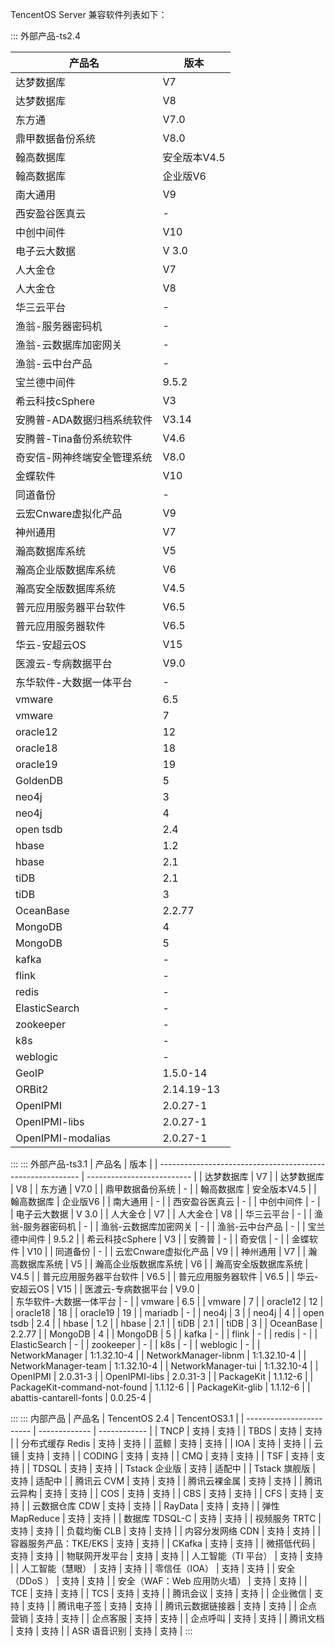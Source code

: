 TencentOS Server 兼容软件列表如下：

<dx-tabs>
::: 外部产品-ts2.4

| 产品名                              | 版本                 |
| ----------------------------------- | -------------------- |
| 达梦数据库                          | V7                   |
| 达梦数据库                          | V8                   |
| 东方通                              | V7.0                 |
| 鼎甲数据备份系统                    | V8.0                |
| 翰高数据库                          | 安全版本V4.5         |
| 翰高数据库                          | 企业版V6             |
| 南大通用                            | V9                  |
| 西安盈谷医真云                      | -                    |
| 中创中间件                          | V10                   |
| 电子云大数据                        | V 3.0                |
| 人大金仓                            | V7                   |
| 人大金仓                            | V8                   |
| 华三云平台                          | -                    |
| 渔翁-服务器密码机                   | -                    |
| 渔翁-云数据库加密网关               | -                    |
| 渔翁-云中台产品                     | -                    |
| 宝兰德中间件                        | 9.5.2                |
| 希云科技cSphere                     | V3                   |
| 安腾普-ADA数据归档系统软件|  V3.14                  |
| 安腾普-Tina备份系统软件|  V4.6                  |
| 奇安信-网神终端安全管理系统  | V8.0                |
| 金蝶软件                            | V10                  |
| 同道备份                            | -                    |
| 云宏Cnware虚拟化产品                | V9                   |
| 神州通用                              | V7                    |
| 瀚高数据库系统 	         |  V5     |
| 瀚高企业版数据库系统       |  V6     |
| 瀚高安全版数据库系统       |  V4.5     |
| 普元应用服务器平台软件   |  V6.5     |
| 普元应用服务器软件	       |  V6.5     |
| 华云-安超云OS	|  V15  | 
| 医渡云-专病数据平台  | 	V9.0 |  
| 东华软件-大数据一体平台	| -  |
| vmware                              | 6.5                  |
| vmware                              | 7                    |
| oracle12                            | 12                   |
| oracle18                            | 18                   |
| oracle19                            | 19                   |
| GoldenDB                            | 5                    |
| neo4j                               | 3                    |
| neo4j                               | 4                    |
| open tsdb                           | 2.4                  |
| hbase                               | 1.2                  |
| hbase                               | 2.1                  |
| tiDB                                | 2.1                  |
| tiDB                                | 3                    |
| OceanBase                           | 2.2.77               |
| MongoDB                             | 4                    |
| MongoDB                             | 5                    |
| kafka                               | -                    |
| flink                               | -                    |
| redis                               | -                    |
| ElasticSearch                       | -                    |
| zookeeper                           | -                    |
| k8s                                 | -                    |
| weblogic                            | -                    |
| GeoIP                               | 1.5.0-14             |
| ORBit2                              | 2.14.19-13           |
| OpenIPMI                            | 2.0.27-1             |
| OpenIPMI-libs                       | 2.0.27-1             |
| OpenIPMI-modalias                   | 2.0.27-1             |

:::
::: 外部产品-ts3.1
| 产品名                                                     | 版本                       |
| ---------------------------------------------------------- | -------------------------- |
| 达梦数据库                                                 | V7                         |
| 达梦数据库                                                 | V8                         |
| 东方通                                                     | V7.0                       |
| 鼎甲数据备份系统                                           | -                          |
| 翰高数据库                                                 | 安全版本V4.5               |
| 翰高数据库                                                 | 企业版V6                   |
| 南大通用                                                   | -                          |
| 西安盈谷医真云                                             | -                          |
| 中创中间件                                                 | -                          |
| 电子云大数据                                               | V 3.0                      |
| 人大金仓                                                   | V7                         |
| 人大金仓                                                   | V8                         |
| 华三云平台                                                 | -                          |
| 渔翁-服务器密码机                                          | -                          |
| 渔翁-云数据库加密网关                                      | -                          |
| 渔翁-云中台产品                                            | -                          |
| 宝兰德中间件                                               | 9.5.2                      |
| 希云科技cSphere                                            | V3                         |
| 安腾普                                                     | -                          |
| 奇安信                                                     | -                          |
| 金蝶软件                                                   | V10                        |
| 同道备份                                                   | -                          |
| 云宏Cnware虚拟化产品                                       | V9                         |
| 神州通用                                                     | V7                           |
| 瀚高数据库系统 	         |  V5     |
| 瀚高企业版数据库系统       |  V6     |
| 瀚高安全版数据库系统       |  V4.5     |
| 普元应用服务器平台软件   |  V6.5     |
| 普元应用服务器软件	       |  V6.5     |
| 华云-安超云OS	|  V15  | 
| 医渡云-专病数据平台  | 	V9.0 |  
| 东华软件-大数据一体平台	| -  |
| vmware                                                     | 6.5                        |
| vmware                                                     | 7                          |
| oracle12                                                   | 12                         |
| oracle18                                                   | 18                         |
| oracle19                                                   | 19                         |
| mariadb                                                    | -                          |
| neo4j                                                      | 3                          |
| neo4j                                                      | 4                          |
| open tsdb                                                  | 2.4                        |
| hbase                                                      | 1.2                        |
| hbase                                                      | 2.1                        |
| tiDB                                                       | 2.1                        |
| tiDB                                                       | 3                          |
| OceanBase                                                  | 2.2.77                     |
| MongoDB                                                    | 4                          |
| MongoDB                                                    | 5                          |
| kafka                                                      | -                          |
| flink                                                      | -                          |
| redis                                                      | -                          |
| ElasticSearch                                              | -                          |
| zookeeper                                                  | -                          |
| k8s                                                        | -                          |
| weblogic                                                   | -                          |
| NetworkManager                                             | 1:1.32.10-4                |
| NetworkManager-libnm                                       | 1:1.32.10-4                |
| NetworkManager-team                                        | 1:1.32.10-4                |
| NetworkManager-tui                                         | 1:1.32.10-4                |
| OpenIPMI                                                   | 2.0.31-3                   |
| OpenIPMI-libs                                              | 2.0.31-3                   |
| PackageKit                                                 | 1.1.12-6                   |
| PackageKit-command-not-found                               | 1.1.12-6                   |
| PackageKit-glib                                            | 1.1.12-6                   |
| abattis-cantarell-fonts                                    | 0.0.25-4                   |

:::
::: 内部产品
| 产品名                   | TencentOS 2.4 | TencentOS3.1 |
| ------------------------ | ------------- | ------------ |
| TNCP                     | 支持          | 支持         |
| TBDS                     | 支持          | 支持         |
| 分布式缓存 Redis          | 支持          | 支持         |
| 蓝鲸                     | 支持          | 支持         |
| IOA                      | 支持          | 支持         |
| 云镜                     | 支持          | 支持         |
| CODING                  | 支持          | 支持         |
| CMQ                      | 支持          | 支持         |
| TSF                     | 支持          | 支持         |
| TDSQL                   | 支持          | 支持         |
| Tstack 企业版            | 支持          | 适配中       |
| Tstack 旗舰版            | 支持          | 适配中       |
| 腾讯云 CVM                | 支持          | 支持         |
| 腾讯云裸金属             | 支持          | 支持         |
| 腾讯云异构               | 支持          | 支持         |
| COS                      | 支持          | 支持         |
| CBS                      | 支持          | 支持         |
| CFS                      | 支持          | 支持         |
| 云数据仓库 CDW            | 支持          | 支持         |
| RayData                  | 支持          | 支持         |
| 弹性 MapReduce            | 支持          | 支持         |
| 数据库 TDSQL-C            | 支持          | 支持         |
| 视频服务 TRTC            | 支持          | 支持         |
| 负载均衡 CLB              | 支持          | 支持         |
| 内容分发网络 CDN          | 支持          | 支持         |
| 容器服务产品：TKE/EKS     | 支持          | 支持         |
| CKafka                   | 支持          | 支持         |
| 微搭低代码               | 支持          | 支持         |
| 物联网开发平台           | 支持          | 支持         |
| 人工智能（TI 平台）        | 支持          | 支持         |
| 人工智能（慧眼）           | 支持          | 支持         |
| 零信任（IOA）              | 支持          | 支持         |
| 安全（DDoS ）               | 支持          | 支持         |
| 安全（WAF：Web 应用防火墙） | 支持          | 支持         |
| TCE                      | 支持          | 支持         |
| TCS                      | 支持          | 支持         |
| 腾讯会议                 | 支持          | 支持         |
| 企业微信                 | 支持          | 支持         |
| 腾讯电子签               | 支持          | 支持         |
| 腾讯云数据链接器         | 支持          | 支持         |
| 企点营销                 | 支持          | 支持         |
| 企点客服                 | 支持          | 支持         |
| 企点呼叫                 | 支持          | 支持         |
| 腾讯文档                 | 支持          | 支持         |
| ASR 语音识别             | 支持          | 支持         |
:::
</dx-tabs>